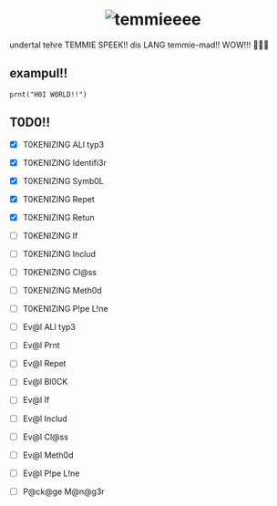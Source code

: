 <div align="center">

# ![temmieeee](https://f.asta.rs/image/logo/tem.png)

</div>
undertal tehre TEMMIE SPEEK!! dis LANG temmie-mad!! WOW!!! 🎉🐱✨

## exampul!!

```tem
prnt("H0I W0RLD!!")
```

## T0D0!!

- [x] T0KENIZING ALl typ3
- [x] T0KENIZING Identifi3r
- [x] T0KENIZING Symb0L
- [x] T0KENIZING Repet
- [x] T0KENIZING Retun
- [ ] T0KENIZING If
- [ ] T0KENIZING Includ
- [ ] T0KENIZING Cl@ss
- [ ] T0KENIZING Meth0d
- [ ] T0KENIZING P!pe L!ne

- [ ] Ev@l ALl typ3
- [ ] Ev@l Prnt
- [ ] Ev@l Repet
- [ ] Ev@l Bl0CK
- [ ] Ev@l If
- [ ] Ev@l Includ
- [ ] Ev@l Cl@ss
- [ ] Ev@l Meth0d
- [ ] Ev@l P!pe L!ne

- [ ] P@ck@ge M@n@g3r

